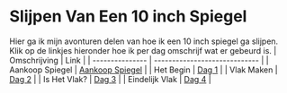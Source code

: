 # Slijpen Van Een 10 inch Spiegel

Hier ga ik mijn avonturen delen van hoe ik een 10 inch spiegel ga slijpen. Klik op de linkjes hieronder hoe ik per dag omschrijf wat er gebeurd is.
| Omschrijving    | Link                          |
| --------------- | ----------------------------- |
| Aankoop Spiegel | [Aankoop Spiegel](aankoop.md) |
| Het Begin       | [Dag 1](./dag1/)              |
| Vlak Maken      | [Dag 2](./dag2/)              |
| Is Het Vlak?    | [Dag 3](./dag3/)              |
| Eindelijk Vlak  | [Dag 4](./dag4/)              |